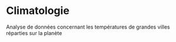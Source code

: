 # Climatologie

Analyse de données concernant les températures de grandes villes réparties sur la planète



